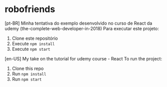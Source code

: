 # robofriends

[pt-BR]
Minha tentativa do exemplo desenvolvido no curso de React da udemy (the-complete-web-developer-in-2018)
Para executar este projeto:

1. Clone este repositório
2. Execute `npm install`
3. Execute `npm start`

[en-US]
My take on the tutorial for udemy course - React
To run the project:

1. Clone this repo
2. Run `npm install`
3. Run `npm start`